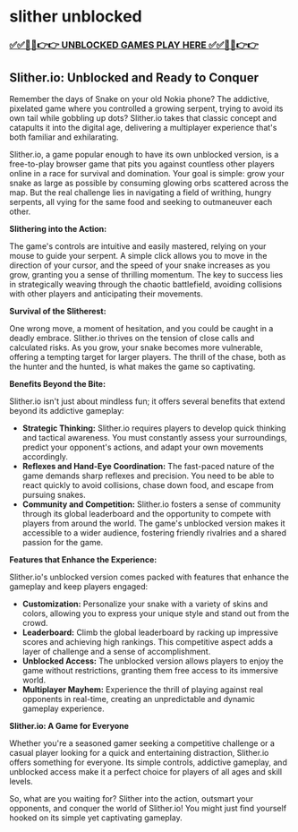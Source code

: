 # slither unblocked

### [✅✅🔴🔴👉👉 UNBLOCKED GAMES PLAY HERE ✅✅🔴🔴👉👉](https://topstoryindia.com)

## Slither.io: Unblocked and Ready to Conquer

Remember the days of Snake on your old Nokia phone?  The addictive, pixelated game where you controlled a growing serpent, trying to avoid its own tail while gobbling up dots? Slither.io takes that classic concept and catapults it into the digital age, delivering a multiplayer experience that's both familiar and exhilarating. 

Slither.io, a game popular enough to have its own unblocked version, is a free-to-play browser game that pits you against countless other players online in a race for survival and domination. Your goal is simple: grow your snake as large as possible by consuming glowing orbs scattered across the map.  But the real challenge lies in navigating a field of writhing, hungry serpents, all vying for the same food and seeking to outmaneuver each other. 

**Slithering into the Action:**

The game's controls are intuitive and easily mastered, relying on your mouse to guide your serpent. A simple click allows you to move in the direction of your cursor, and the speed of your snake increases as you grow, granting you a sense of thrilling momentum.  The key to success lies in strategically weaving through the chaotic battlefield, avoiding collisions with other players and anticipating their movements.

**Survival of the Slitherest:**

One wrong move, a moment of hesitation, and you could be caught in a deadly embrace.  Slither.io thrives on the tension of close calls and calculated risks. As you grow, your snake becomes more vulnerable, offering a tempting target for larger players. The thrill of the chase, both as the hunter and the hunted, is what makes the game so captivating.

**Benefits Beyond the Bite:**

Slither.io isn't just about mindless fun; it offers several benefits that extend beyond its addictive gameplay:

* **Strategic Thinking:** Slither.io requires players to develop quick thinking and tactical awareness.  You must constantly assess your surroundings, predict your opponent's actions, and adapt your own movements accordingly.
* **Reflexes and Hand-Eye Coordination:** The fast-paced nature of the game demands sharp reflexes and precision.  You need to be able to react quickly to avoid collisions, chase down food, and escape from pursuing snakes.
* **Community and Competition:** Slither.io fosters a sense of community through its global leaderboard and the opportunity to compete with players from around the world. The game's unblocked version makes it accessible to a wider audience, fostering friendly rivalries and a shared passion for the game.

**Features that Enhance the Experience:**

Slither.io's unblocked version comes packed with features that enhance the gameplay and keep players engaged:

* **Customization:** Personalize your snake with a variety of skins and colors, allowing you to express your unique style and stand out from the crowd.
* **Leaderboard:** Climb the global leaderboard by racking up impressive scores and achieving high rankings. This competitive aspect adds a layer of challenge and a sense of accomplishment.
* **Unblocked Access:**  The unblocked version allows players to enjoy the game without restrictions, granting them free access to its immersive world.
* **Multiplayer Mayhem:** Experience the thrill of playing against real opponents in real-time, creating an unpredictable and dynamic gameplay experience.

**Slither.io: A Game for Everyone**

Whether you're a seasoned gamer seeking a competitive challenge or a casual player looking for a quick and entertaining distraction, Slither.io offers something for everyone. Its simple controls, addictive gameplay, and unblocked access make it a perfect choice for players of all ages and skill levels. 

So, what are you waiting for? Slither into the action, outsmart your opponents, and conquer the world of Slither.io! You might just find yourself hooked on its simple yet captivating gameplay. 
